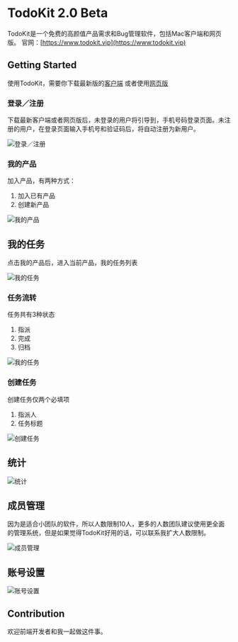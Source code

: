 # TodoKit    2.0     Beta

TodoKit是一个免费的高颜值产品需求和Bug管理软件，包括Mac客户端和网页版。
官网：[https://www.todokit.vip](https://www.todokit.vip)

## Getting Started

使用TodoKit，需要你下载最新版的[客户端](https://github.com/jeodiong/TodoKit/releases) 或者使用[网页版](https://www.todokit.vip)

### 登录／注册

下载最新客户端或者网页版后，未登录的用户将引导到，手机号码登录页面。未注册的用户，在登录页面输入手机号和验证码后，将自动注册为新用户。

![登录／注册](https://ws1.sinaimg.cn/large/006tNc79gy1fjk8m2hhczj31kw124q69.jpg)


### 我的产品

加入产品，有两种方式：

 1. 加入已有产品
 2. 创建新产品

![我的产品](https://ws4.sinaimg.cn/large/006tNc79gy1fl9hn6u6mtj31kw132dlz.jpg)


## 我的任务

点击我的产品后，进入当前产品，我的任务列表

![我的任务](https://ws2.sinaimg.cn/large/006tNc79gy1fl9hnl2tqzj31kw132jzd.jpg)


### 任务流转

任务共有3种状态

 1. 指派
 2. 完成
 3. 归档

![我的任务](https://ws3.sinaimg.cn/large/006tNc79gy1fl9hojzkvjj31kw132k4l.jpg)


### 创建任务

创建任务仅两个必填项

 1. 指派人
 2. 任务标题

![创建任务](https://ws2.sinaimg.cn/large/006tNc79gy1fl9hpjjuo4j31kw132n5i.jpg)


## 统计

![统计](https://ws4.sinaimg.cn/large/006tNc79gy1fl9hpzuhb4j31kw132qb6.jpg)


## 成员管理

因为是适合小团队的软件，所以人数限制10人，更多的人数团队建议使用更全面的管理系统，但是如果觉得TodoKit好用的话，可以联系我扩大人数限制。

![成员管理](https://ws4.sinaimg.cn/large/006tNc79gy1fl9hqctbvoj31kw132e0d.jpg)



## 账号设置
![账号设置](https://ws3.sinaimg.cn/large/006tNc79gy1fl9hqwau1xj31kw13247z.jpg)

## Contribution

欢迎前端开发者和我一起做这件事。
